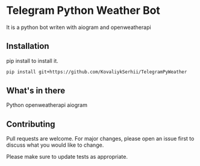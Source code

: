 # Telegram Python Weather Bot

It is a python bot writen with aiogram and openweatherapi

## Installation

 
pip install  to install it.

```bash
pip install git+https://github.com/KovaliykSerhii/TelegramPyWeather
```

## What's in there
Python
openweatherapi
aiogram


## Contributing

Pull requests are welcome. For major changes, please open an issue first
to discuss what you would like to change.

Please make sure to update tests as appropriate.
